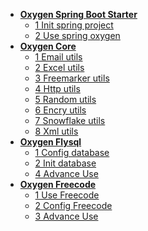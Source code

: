 * [**Oxygen Spring Boot Starter**]()
    * [1 Init spring project](/en-us/1-1-Init-spring-project.md)
    * [2 Use spring oxygen](/en-us/1-2-Use-spring-oxygen.md)
* [**Oxygen Core**]()
    * [1 Email utils](/en-us/2-1-Email-utils.md)
    * [2 Excel utils](/en-us/2-2-Excel-utils.md)
    * [3 Freemarker utils]()
    * [4 Http utils]()
    * [5 Random utils]()
    * [6 Encry utils]()
    * [7 Snowflake utils]()
    * [8 Xml utils]()
* [**Oxygen Flysql**]()
    * [1 Config database](/en-us/3-1-Config-database.md)
    * [2 Init database](/en-us/3-2-Init-database.md)
    * [4 Advance Use](/en-us/3--Oxygen-Flysql.md)
* [**Oxygen Freecode**]()
    * [1 Use Freecode](/en-us/4-1-Use-Freecode.md)
    * [2 Config Freecode](/en-us/4-2-Config-Freecode.md)
    * [3 Advance Use](/en-us/4-3-Advance-use.md)
